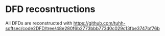 # DFD recosntructions

All DFDs are reconstructed with https://github.com/tuhh-softsec/code2DFD/tree/48e280f6b2773bbb773d0c029c13fbe3747bf76b
